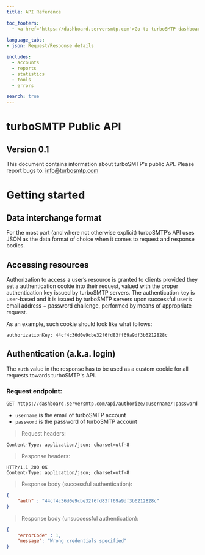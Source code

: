 ```yaml
---
title: API Reference

toc_footers:
  - <a href='https://dashboard.serversmtp.com'>Go to turboSMTP dashboard</a>
  
language_tabs:
- json: Request/Response details

includes:
  - accounts
  - reports
  - statistics
  - tools
  - errors

search: true
---
```


# turboSMTP Public API
  
## Version 0.1

This document contains information about turboSMTP's public API. Please report bugs to: <info@turbosmtp.com>

# Getting started
  
## Data interchange format

For the most part (and where not otherwise explicit) turboSMTP’s API uses JSON as the data format of choice when it comes to request and response bodies.

## Accessing resources

Authorization to access a user’s resource is granted to clients provided they set a authentication cookie into their request, valued with the proper authentication key issued by turboSMTP servers. The authentication key is user-based and it is issued by turboSMTP servers upon successful user’s email address + password challenge, performed by means of appropriate request.

As an example, such cookie should look like what follows:

`authorizationKey: 44cf4c36d0e9cbe32f6fd83ff69a9df3b6212828c`

## Authentication (a.k.a. login)

The `auth` value in the response has to be used as a custom cookie for all requests towards turboSMTP's API.

### Request endpoint:

`
GET https://dashboard.serversmtp.com/api/authorize/:username/:password
`

- `username` is the email of turboSMTP account
- `password` is the password of turboSMTP account

> Request headers:

```
Content-Type: application/json; charset=utf-8
```

> Response headers:

```
HTTP/1.1 200 OK
Content-Type: application/json; charset=utf-8
```

> Response body (successful authentication):

```json
{
    "auth" : "44cf4c36d0e9cbe32f6fd83ff69a9df3b6212828c"
}
```

> Response body (unsuccessful authentication):

```json
{
    "errorCode" : 1,
    "message": "Wrong credentials specified"
}
```